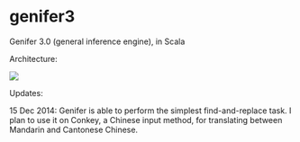 genifer3
========

Genifer 3.0 (general inference engine), in Scala

Architecture:

![](https://raw.githubusercontent.com/Cybernetic1/genifer3/master/docs/Genifer3-architecture.png)

Updates:

15 Dec 2014:  Genifer is able to perform the simplest find-and-replace task.
  I plan to use it on Conkey, a Chinese input method, for translating between
  Mandarin and Cantonese Chinese.
